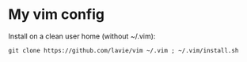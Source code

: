 # My vim config

Install on a clean user home (without ~/.vim): 

`git clone https://github.com/lavie/vim ~/.vim ; ~/.vim/install.sh`
